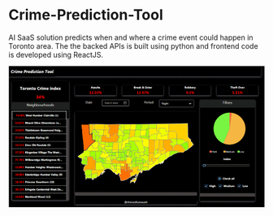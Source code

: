 # Crime-Prediction-Tool
AI SaaS solution predicts when and where a crime event could happen in Toronto area. The the backed APIs is built using python and frontend code is developed using ReactJS.

![Screenshot](image.gif)
